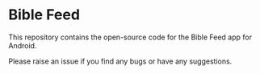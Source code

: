 # Bible Feed

This repository contains the open-source code for the Bible Feed app for Android.

Please raise an issue if you find any bugs or have any suggestions.
